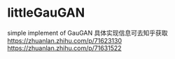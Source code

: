 # littleGauGAN
simple implement of GauGAN
具体实现信息可去知乎获取
https://zhuanlan.zhihu.com/p/71623130
https://zhuanlan.zhihu.com/p/71631522
